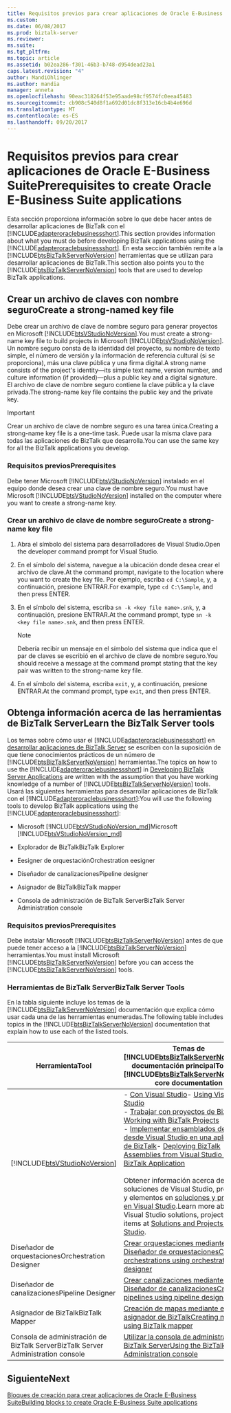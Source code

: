 ```yaml
---
title: Requisitos previos para crear aplicaciones de Oracle E-Business Suite | Documentos de Microsoft
ms.custom: 
ms.date: 06/08/2017
ms.prod: biztalk-server
ms.reviewer: 
ms.suite: 
ms.tgt_pltfrm: 
ms.topic: article
ms.assetid: b02ea286-f301-46b3-b748-d954dead23a1
caps.latest.revision: "4"
author: MandiOhlinger
ms.author: mandia
manager: anneta
ms.openlocfilehash: 90eac318264f53e95aade98cf9574fc0eea45483
ms.sourcegitcommit: cb908c540d8f1a692d01dc8f313e16cb4b4e696d
ms.translationtype: MT
ms.contentlocale: es-ES
ms.lasthandoff: 09/20/2017
---
```

# <a name="prerequisites-to-create-oracle-e-business-suite-applications"></a><span data-ttu-id="36794-102">Requisitos previos para crear aplicaciones de Oracle E-Business Suite</span><span class="sxs-lookup"><span data-stu-id="36794-102">Prerequisites to create Oracle E-Business Suite applications</span></span>
<span data-ttu-id="36794-103">Esta sección proporciona información sobre lo que debe hacer antes de desarrollar aplicaciones de BizTalk con el [!INCLUDE[adapteroraclebusinessshort](../../includes/adapteroraclebusinessshort-md.md)].</span><span class="sxs-lookup"><span data-stu-id="36794-103">This section provides information about what you must do before developing BizTalk applications using the [!INCLUDE[adapteroraclebusinessshort](../../includes/adapteroraclebusinessshort-md.md)].</span></span> <span data-ttu-id="36794-104">En esta sección también remite a la [!INCLUDE[btsBizTalkServerNoVersion](../../includes/btsbiztalkservernoversion-md.md)] herramientas que se utilizan para desarrollar aplicaciones de BizTalk.</span><span class="sxs-lookup"><span data-stu-id="36794-104">This section also points you to the [!INCLUDE[btsBizTalkServerNoVersion](../../includes/btsbiztalkservernoversion-md.md)] tools that are used to develop BizTalk applications.</span></span>  
  
## <a name="create-a-strong-named-key-file"></a><span data-ttu-id="36794-105">Crear un archivo de claves con nombre seguro</span><span class="sxs-lookup"><span data-stu-id="36794-105">Create a strong-named key file</span></span>

<span data-ttu-id="36794-106">Debe crear un archivo de clave de nombre seguro para generar proyectos en Microsoft [!INCLUDE[btsVStudioNoVersion](../../includes/btsvstudionoversion-md.md)].</span><span class="sxs-lookup"><span data-stu-id="36794-106">You must create a strong-name key file to build projects in Microsoft [!INCLUDE[btsVStudioNoVersion](../../includes/btsvstudionoversion-md.md)].</span></span> <span data-ttu-id="36794-107">Un nombre seguro consta de la identidad del proyecto, su nombre de texto simple, el número de versión y la información de referencia cultural (si se proporciona), más una clave pública y una firma digital.</span><span class="sxs-lookup"><span data-stu-id="36794-107">A strong name consists of the project's identity—its simple text name, version number, and culture information (if provided)—plus a public key and a digital signature.</span></span> <span data-ttu-id="36794-108">El archivo de clave de nombre seguro contiene la clave pública y la clave privada.</span><span class="sxs-lookup"><span data-stu-id="36794-108">The strong-name key file contains the public key and the private key.</span></span>  
  
> [!IMPORTANT]
>  <span data-ttu-id="36794-109">Crear un archivo de clave de nombre seguro es una tarea única.</span><span class="sxs-lookup"><span data-stu-id="36794-109">Creating a strong-name key file is a one-time task.</span></span> <span data-ttu-id="36794-110">Puede usar la misma clave para todas las aplicaciones de BizTalk que desarrolla.</span><span class="sxs-lookup"><span data-stu-id="36794-110">You can use the same key for all the BizTalk applications you develop.</span></span>  
  
### <a name="prerequisites"></a><span data-ttu-id="36794-111">Requisitos previos</span><span class="sxs-lookup"><span data-stu-id="36794-111">Prerequisites</span></span>  
 <span data-ttu-id="36794-112">Debe tener Microsoft [!INCLUDE[btsVStudioNoVersion](../../includes/btsvstudionoversion-md.md)] instalado en el equipo donde desea crear una clave de nombre seguro.</span><span class="sxs-lookup"><span data-stu-id="36794-112">You must have Microsoft [!INCLUDE[btsVStudioNoVersion](../../includes/btsvstudionoversion-md.md)] installed on the computer where you want to create a strong-name key.</span></span>  
  
### <a name="create-a-strong-name-key-file"></a><span data-ttu-id="36794-113">Crear un archivo de clave de nombre seguro</span><span class="sxs-lookup"><span data-stu-id="36794-113">Create a strong-name key file</span></span>  
  
1.  <span data-ttu-id="36794-114">Abra el símbolo del sistema para desarrolladores de Visual Studio.</span><span class="sxs-lookup"><span data-stu-id="36794-114">Open the developer command prompt for Visual Studio.</span></span>  
  
2.  <span data-ttu-id="36794-115">En el símbolo del sistema, navegue a la ubicación donde desea crear el archivo de clave.</span><span class="sxs-lookup"><span data-stu-id="36794-115">At the command prompt, navigate to the location where you want to create the key file.</span></span> <span data-ttu-id="36794-116">Por ejemplo, escriba `cd C:\Sample`, y, a continuación, presione ENTRAR.</span><span class="sxs-lookup"><span data-stu-id="36794-116">For example, type `cd C:\Sample`, and then press ENTER.</span></span>  
  
3.  <span data-ttu-id="36794-117">En el símbolo del sistema, escriba `sn -k <key file name>.snk`, y, a continuación, presione ENTRAR.</span><span class="sxs-lookup"><span data-stu-id="36794-117">At the command prompt, type `sn -k <key file name>.snk`, and then press ENTER.</span></span>  
  
    > [!NOTE]
    >  <span data-ttu-id="36794-118">Debería recibir un mensaje en el símbolo del sistema que indica que el par de claves se escribió en el archivo de clave de nombre seguro.</span><span class="sxs-lookup"><span data-stu-id="36794-118">You should receive a message at the command prompt stating that the key pair was written to the strong-name key file.</span></span>  
  
4.  <span data-ttu-id="36794-119">En el símbolo del sistema, escriba `exit`, y, a continuación, presione ENTRAR.</span><span class="sxs-lookup"><span data-stu-id="36794-119">At the command prompt, type `exit`, and then press ENTER.</span></span>  
  
## <a name="learn-the-biztalk-server-tools"></a><span data-ttu-id="36794-120">Obtenga información acerca de las herramientas de BizTalk Server</span><span class="sxs-lookup"><span data-stu-id="36794-120">Learn the BizTalk Server tools</span></span>

<span data-ttu-id="36794-121">Los temas sobre cómo usar el [!INCLUDE[adapteroraclebusinessshort](../../includes/adapteroraclebusinessshort-md.md)] en [desarrollar aplicaciones de BizTalk Server](../../core/developing-biztalk-server-applications.md) se escriben con la suposición de que tiene conocimientos prácticos de un número de [!INCLUDE[btsBizTalkServerNoVersion](../../includes/btsbiztalkservernoversion-md.md)] herramientas.</span><span class="sxs-lookup"><span data-stu-id="36794-121">The topics on how to use the [!INCLUDE[adapteroraclebusinessshort](../../includes/adapteroraclebusinessshort-md.md)] in [Developing BizTalk Server Applications](../../core/developing-biztalk-server-applications.md) are written with the assumption that you have working knowledge of a number of [!INCLUDE[btsBizTalkServerNoVersion](../../includes/btsbiztalkservernoversion-md.md)] tools.</span></span> <span data-ttu-id="36794-122">Usará las siguientes herramientas para desarrollar aplicaciones de BizTalk con el [!INCLUDE[adapteroraclebusinessshort](../../includes/adapteroraclebusinessshort-md.md)]:</span><span class="sxs-lookup"><span data-stu-id="36794-122">You will use the following tools to develop BizTalk applications using the [!INCLUDE[adapteroraclebusinessshort](../../includes/adapteroraclebusinessshort-md.md)]:</span></span>  
  
-   <span data-ttu-id="36794-123">Microsoft [!INCLUDE[btsVStudioNoVersion_md](../../includes/btsvstudionoversion-md.md)]</span><span class="sxs-lookup"><span data-stu-id="36794-123">Microsoft [!INCLUDE[btsVStudioNoVersion_md](../../includes/btsvstudionoversion-md.md)]</span></span> 
  
-   <span data-ttu-id="36794-124">Explorador de BizTalk</span><span class="sxs-lookup"><span data-stu-id="36794-124">BizTalk Explorer</span></span>  
  
-   <span data-ttu-id="36794-125">Eesigner de orquestación</span><span class="sxs-lookup"><span data-stu-id="36794-125">Orchestration eesigner</span></span>  
  
-   <span data-ttu-id="36794-126">Diseñador de canalizaciones</span><span class="sxs-lookup"><span data-stu-id="36794-126">Pipeline designer</span></span>  
  
-   <span data-ttu-id="36794-127">Asignador de BizTalk</span><span class="sxs-lookup"><span data-stu-id="36794-127">BizTalk mapper</span></span>  
  
-   <span data-ttu-id="36794-128">Consola de administración de BizTalk Server</span><span class="sxs-lookup"><span data-stu-id="36794-128">BizTalk Server Administration console</span></span>  
  
### <a name="prerequisites"></a><span data-ttu-id="36794-129">Requisitos previos</span><span class="sxs-lookup"><span data-stu-id="36794-129">Prerequisites</span></span>  
 <span data-ttu-id="36794-130">Debe instalar Microsoft [!INCLUDE[btsBizTalkServerNoVersion](../../includes/btsbiztalkservernoversion-md.md)] antes de que puede tener acceso a la [!INCLUDE[btsBizTalkServerNoVersion](../../includes/btsbiztalkservernoversion-md.md)] herramientas.</span><span class="sxs-lookup"><span data-stu-id="36794-130">You must install Microsoft [!INCLUDE[btsBizTalkServerNoVersion](../../includes/btsbiztalkservernoversion-md.md)] before you can access the [!INCLUDE[btsBizTalkServerNoVersion](../../includes/btsbiztalkservernoversion-md.md)] tools.</span></span>  
  
### <a name="biztalk-server-tools"></a><span data-ttu-id="36794-131">Herramientas de BizTalk Server</span><span class="sxs-lookup"><span data-stu-id="36794-131">BizTalk Server Tools</span></span>  
 <span data-ttu-id="36794-132">En la tabla siguiente incluye los temas de la [!INCLUDE[btsBizTalkServerNoVersion](../../includes/btsbiztalkservernoversion-md.md)] documentación que explica cómo usar cada una de las herramientas enumeradas.</span><span class="sxs-lookup"><span data-stu-id="36794-132">The following table includes topics in the [!INCLUDE[btsBizTalkServerNoVersion](../../includes/btsbiztalkservernoversion-md.md)] documentation that explain how to use each of the listed tools.</span></span>  
  
|<span data-ttu-id="36794-133">Herramienta</span><span class="sxs-lookup"><span data-stu-id="36794-133">Tool</span></span>|<span data-ttu-id="36794-134">Temas de [!INCLUDE[btsBizTalkServerNoVersion](../../includes/btsbiztalkservernoversion-md.md)] documentación principal</span><span class="sxs-lookup"><span data-stu-id="36794-134">Topics in [!INCLUDE[btsBizTalkServerNoVersion](../../includes/btsbiztalkservernoversion-md.md)] core documentation</span></span>|  
|---|---|  
|[!INCLUDE[btsVStudioNoVersion](../../includes/btsvstudionoversion-md.md)]|<span data-ttu-id="36794-135">-   [Con Visual Studio](../../core/using-visual-studio.md)</span><span class="sxs-lookup"><span data-stu-id="36794-135">-   [Using Visual Studio](../../core/using-visual-studio.md)</span></span> <br /><span data-ttu-id="36794-136">-   [Trabajar con proyectos de BizTalk](../../core/working-with-biztalk-projects.md)</span><span class="sxs-lookup"><span data-stu-id="36794-136">-   [Working with BizTalk Projects](../../core/working-with-biztalk-projects.md)</span></span><br /><span data-ttu-id="36794-137">-   [Implementar ensamblados de BizTalk desde Visual Studio en una aplicación de BizTalk](../../core/deploying-biztalk-assemblies-from-visual-studio-into-a-biztalk-application.md)</span><span class="sxs-lookup"><span data-stu-id="36794-137">-   [Deploying BizTalk Assemblies from Visual Studio into a BizTalk Application](../../core/deploying-biztalk-assemblies-from-visual-studio-into-a-biztalk-application.md)</span></span><br /><br /> <span data-ttu-id="36794-138">Obtener información acerca de soluciones de Visual Studio, proyectos y elementos en [soluciones y proyectos en Visual Studio](https://msdn.microsoft.com/library/b142f8e7.aspx).</span><span class="sxs-lookup"><span data-stu-id="36794-138">Learn more about Visual Studio solutions, projects, and items at [Solutions and Projects in Visual Studio](https://msdn.microsoft.com/library/b142f8e7.aspx).</span></span>|  
|<span data-ttu-id="36794-139">Diseñador de orquestaciones</span><span class="sxs-lookup"><span data-stu-id="36794-139">Orchestration Designer</span></span>|[<span data-ttu-id="36794-140">Crear orquestaciones mediante el Diseñador de orquestaciones</span><span class="sxs-lookup"><span data-stu-id="36794-140">Creating orchestrations using orchestration designer</span></span>](../../core/creating-orchestrations-using-orchestration-designer.md)|  
|<span data-ttu-id="36794-141">Diseñador de canalizaciones</span><span class="sxs-lookup"><span data-stu-id="36794-141">Pipeline Designer</span></span>| [<span data-ttu-id="36794-142">Crear canalizaciones mediante el Diseñador de canalizaciones</span><span class="sxs-lookup"><span data-stu-id="36794-142">Creating pipelines using pipeline designer</span></span>](../../core/creating-pipelines-using-pipeline-designer.md)|  
|<span data-ttu-id="36794-143">Asignador de BizTalk</span><span class="sxs-lookup"><span data-stu-id="36794-143">BizTalk Mapper</span></span>| [<span data-ttu-id="36794-144">Creación de mapas mediante el asignador de BizTalk</span><span class="sxs-lookup"><span data-stu-id="36794-144">Creating maps using BizTalk mapper</span></span>](../../core/creating-maps-using-biztalk-mapper.md)|  
|<span data-ttu-id="36794-145">Consola de administración de BizTalk Server</span><span class="sxs-lookup"><span data-stu-id="36794-145">BizTalk Server Administration console</span></span>|[<span data-ttu-id="36794-146">Utilizar la consola de administración de BizTalk Server</span><span class="sxs-lookup"><span data-stu-id="36794-146">Using the BizTalk Server Administration console</span></span>](../../core/using-the-biztalk-server-administration-console.md)|  
  
## <a name="next"></a><span data-ttu-id="36794-147">Siguiente</span><span class="sxs-lookup"><span data-stu-id="36794-147">Next</span></span>

[<span data-ttu-id="36794-148">Bloques de creación para crear aplicaciones de Oracle E-Business Suite</span><span class="sxs-lookup"><span data-stu-id="36794-148">Building blocks to create Oracle E-Business Suite applications</span></span>](../../adapters-and-accelerators/adapter-oracle-ebs/building-blocks-to-create-oracle-e-business-suite-applications.md)  